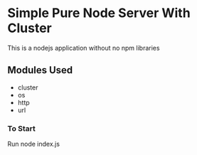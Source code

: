 # Simple Pure Node Server With Cluster
This is a nodejs application without no npm libraries

## Modules Used
  * cluster
  * os
  * http
  * url

### To Start
Run node index.js

